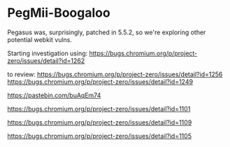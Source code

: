 # PegMii-Boogaloo
Pegasus was, surprisingly, patched in 5.5.2, so we're exploring other potential webkit vulns.

Starting investigation using: https://bugs.chromium.org/p/project-zero/issues/detail?id=1262

to review: https://bugs.chromium.org/p/project-zero/issues/detail?id=1256
https://bugs.chromium.org/p/project-zero/issues/detail?id=1249

https://pastebin.com/buAqEm74

https://bugs.chromium.org/p/project-zero/issues/detail?id=1101

https://bugs.chromium.org/p/project-zero/issues/detail?id=1109

https://bugs.chromium.org/p/project-zero/issues/detail?id=1105
